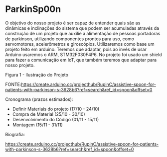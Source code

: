 # ParkinSp00n

O objetivo do nosso projeto é ser capaz de entender quais são as dinâmicas e inclinações do sistema que podem ser acumuladas através da construção de um projeto que auxilie a alimentação de pessoas portadoras de parkinson, utilizando componentes prontos para uso, como servomotores, acelerômetros e giroscópios.
Utilizaremos como base um projeto feito em arduino. Teremos que adaptar, pois ao invés de usar Arduino usaremos o ARM, STM32F030F4P6.
No projeto foi usado um shield para fazer a comunicação em IoT, que também teremos que adaptar para nosso projeto.

Figura 1 - Ilustração do Projeto

FONTE:https://create.arduino.cc/projecthub/RupinC/assistive-spoon-for-patients-with-parkinson-s-3628b6?ref=search&ref_id=spoon&offset=0



Cronograma (prazos estimados):

- Definir Materiais do projeto (17/10 - 24/10)
- Compra de Material (25/10 - 30/10)
- Desenvolvimento do Código (01/11 - 15/11)
- Montagem (15/11 - 31/11)






Biografia: 

https://create.arduino.cc/projecthub/RupinC/assistive-spoon-for-patients-with-parkinson-s-3628b6?ref=search&ref_id=spoon&offset=0
